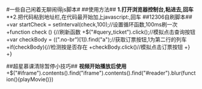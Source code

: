 #一些自己闲着无聊闹得js脚本#
##使用方法##
**1.打开浏览器控制台,粘进去,回车**
**2.把代码粘到地址栏,在代码最开始加上javascript:,回车
##12306自刷脚本##
+var startCheck = setInterval(check,100);//设置循环函数,100ms刷一次
+function check () {//刷新函数
+$("#query_ticket").click();//模拟点击查询按钮
+var checkBody = $($(".no-br")[1]).find("a");//获取订票按钮,1为第二行的列车
+if(checkBody){//检测按是否存在
+checkBody.click()//模拟点击订票按钮
+}
+}

##超星慕课清除暂停小技巧##
**视频开始播放后使用**
+$("#iframe").contents().find("iframe").contents().find("#reader").blur(function(){playMovie()})
